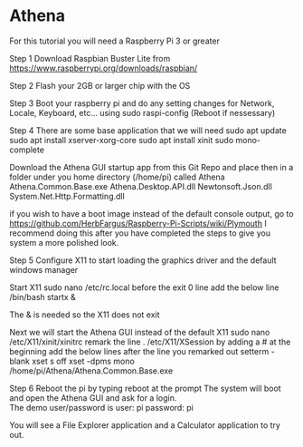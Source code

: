 # Athena

For this tutorial you will need a Raspberry Pi 3 or greater

Step 1
Download Raspbian Buster Lite from https://www.raspberrypi.org/downloads/raspbian/

Step 2 
Flash your 2GB or larger chip with the OS

Step 3
Boot your raspberry pi and do any setting changes for Network, Locale, Keyboard, etc... using sudo raspi-config
(Reboot if nessessary)

Step 4
There are some base application that we will need
sudo apt update
sudo apt install xserver-xorg-core
sudo apt install xinit
sudo mono-complete

Download the Athena GUI startup app from this Git Repo and place then in a folder under you home directory (/home/pi) called Athena
Athena.Common.Base.exe
Athena.Desktop.API.dll
Newtonsoft.Json.dll
System.Net.Http.Formatting.dll


if you wish to have a boot image instead of the default console output, go to https://github.com/HerbFargus/Raspberry-Pi-Scripts/wiki/Plymouth
I recommend doing this after you have completed the steps to give you system a more polished look.

Step 5
Configure X11 to start loading the graphics driver and the default windows manager

Start X11
sudo nano /etc/rc.local
before the exit 0 line add the below line
/bin/bash startx &

The & is needed so the X11 does not exit

Next we will start the Athena GUI instead of the default X11
sudo nano /etc/X11/xinit/xinitrc
remark the line . /etc/X11/XSession by adding a # at the beginning
add the below lines after the line you remarked out
setterm -blank
xset s off
xset -dpms
mono /home/pi/Athena/Athena.Common.Base.exe

Step 6 
Reboot the pi by typing reboot at the prompt
The system will boot and open the Athena GUI and ask for a login.  
The demo user/password is
user: pi
password: pi

You will see a File Explorer application and a Calculator application to try out.



